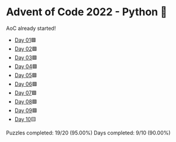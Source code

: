 # Advent of Code 2022 - Python 🐍

AoC already started!

* [Day 01](Day01)🟩
* [Day 02](Day02)🟩
* [Day 03](Day03)🟩
* [Day 04](Day04)🟩
* [Day 05](Day05)🟩
* [Day 06](Day06)🟩
* [Day 07](Day07)🟩
* [Day 08](Day08)🟩
* [Day 09](Day09)🟩
* [Day 10](Day10)🟨

Puzzles completed: 19/20 (95.00%)
Days completed: 9/10 (90.00%)
